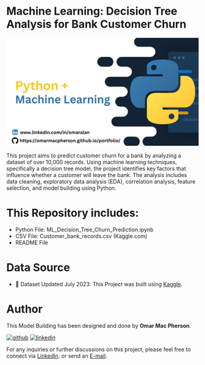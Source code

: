 # Machine Learning: Decision Tree Analysis for Bank Customer Churn

![Data Analyst Professional](https://github.com/OmarMacPherson/MLPython-Bank/blob/main/Python_with_link.png)

This project aims to predict customer churn for a bank by analyzing a dataset of over 10,000 records. Using machine learning techniques, specifically a decision tree model, the project identifies key factors that influence whether a customer will leave the bank. The analysis includes data cleaning, exploratory data analysis (EDA), correlation analysis, feature selection, and model building using Python.

# This Repository includes: 

- Python File: ML_Decision_Tree_Churn_Prediction.ipynb
- CSV File: Customer_bank_records.csv (Kaggle.com)
- README File

# Data Source

- 📁 Dataset Updated July 2023: This Project was built using [Kaggle](https://www.kaggle.com/datasets/radheshyamkollipara/bank-customer-churn/data).

# Author

This Model Building has been designed and done by **Omar Mac Pherson**. 

[<img src='https://cdn.jsdelivr.net/npm/simple-icons@3.0.1/icons/github.svg' alt='github' height='40'>](https://github.com/OmarMacPherson)  [<img src='https://cdn.jsdelivr.net/npm/simple-icons@3.0.1/icons/linkedin.svg' alt='linkedin' height='40'>](https://www.linkedin.com/in/omaralan/)  

For any inquiries or further discussions on this project, please feel free to connect via [LinkedIn](www.linkedin.com/in/omaralan). or send an [E-mail](omar.macpherson@outlook.com).
